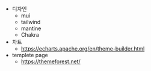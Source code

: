 
- 디자인
	- mui
	- tailwind
	- mantine
	- Chakra
- 차트
	- https://echarts.apache.org/en/theme-builder.html
- templete page
	- https://themeforest.net/